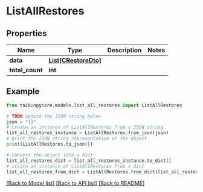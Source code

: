 # ListAllRestores


## Properties

Name | Type | Description | Notes
------------ | ------------- | ------------- | -------------
**data** | [**List[CRestoreDto]**](CRestoreDto.md) |  | 
**total_count** | **int** |  | 

## Example

```python
from taikunpycore.models.list_all_restores import ListAllRestores

# TODO update the JSON string below
json = "{}"
# create an instance of ListAllRestores from a JSON string
list_all_restores_instance = ListAllRestores.from_json(json)
# print the JSON string representation of the object
print(ListAllRestores.to_json())

# convert the object into a dict
list_all_restores_dict = list_all_restores_instance.to_dict()
# create an instance of ListAllRestores from a dict
list_all_restores_from_dict = ListAllRestores.from_dict(list_all_restores_dict)
```
[[Back to Model list]](../README.md#documentation-for-models) [[Back to API list]](../README.md#documentation-for-api-endpoints) [[Back to README]](../README.md)



